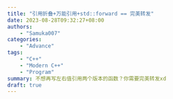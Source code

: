 ```yaml
---
title: "引用折叠+万能引用+std::forward == 完美转发"
date: 2023-08-28T09:32:27+08:00
authors: 
    - "Samuka007"
categories:
    - "Advance"
tags:
    - "C++"
    - "Modern C++"
    - "Program"
summary: 不想再写左右值引用两个版本的函数？你需要完美转发xd
draft: true
---
```


